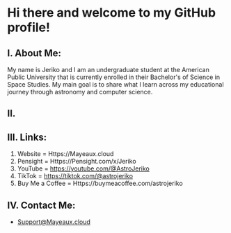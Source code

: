 # Hi there and welcome to my GitHub profile!
## I. About Me:
My name is Jeriko and I am an undergraduate student at the American Public University that is currently enrolled in their Bachelor's of Science in Space Studies. My main goal is to share what I learn across my educational journey through astronomy and computer science.
## II.
## III. Links:
1. Website = Https://Mayeaux.cloud
2. Pensight = Https://Pensight.com/x/Jeriko
3. YouTube = https://youtube.com/@AstroJeriko
4. TikTok = https://tiktok.com/@astrojeriko
5. Buy Me a Coffee = Https://buymeacoffee.com/astrojeriko
## IV. Contact Me:
- Support@Mayeaux.cloud
